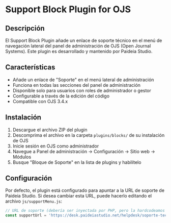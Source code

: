# Support Block Plugin for OJS

## Descripción
El Support Block Plugin añade un enlace de soporte técnico en el menú de navegación lateral del panel de administración de OJS (Open Journal Systems). Este plugin es desarrollado y mantenido por Paideia Studio.

## Características
- Añade un enlace de "Soporte" en el menú lateral de administración
- Funciona en todas las secciones del panel de administración
- Disponible solo para usuarios con roles de administrador o gestor
- Configurable a través de la edición del código
- Compatible con OJS 3.4.x

## Instalación
1. Descargue el archivo ZIP del plugin
2. Descomprima el archivo en la carpeta `plugins/blocks/` de su instalación de OJS
3. Inicie sesión en OJS como administrador
4. Navegue a Panel de administración → Configuración → Sitio web → Módulos
5. Busque "Bloque de Soporte" en la lista de plugins y habilítelo

## Configuración
Por defecto, el plugin está configurado para apuntar a la URL de soporte de Paideia Studio. Si desea cambiar esta URL, puede hacerlo editando el archivo `js/supportMenu.js`:

```javascript
// URL de soporte (debería ser inyectada por PHP, pero la hardcodeamos para prueba)
const supportUrl = 'https://desk.paideiastudio.net/helpdesk/soporte-tecnico-3';
